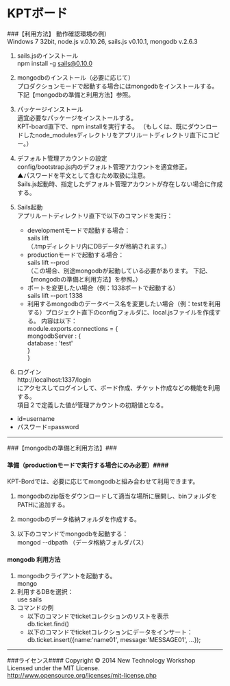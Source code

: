 # KPTボード
###【利用方法】
動作確認環境の例）  
Windows 7 32bit, node.js v.0.10.26, sails.js v0.10.1, mongodb v.2.6.3

1. sails.jsのインストール  
 npm install -g sails@0.10.0

1. mongodbのインストール（必要に応じて）  
プロダクションモードで起動する場合にはmongodbをインストールする。  
下記【mongodbの準備と利用方法】参照。  

1. パッケージインストール  
適宜必要なパッケージをインストールする。  
KPT-board直下で、npm installを実行する。
（もしくは、既にダウンロードしたnode_modulesディレクトリをアプリルートディレクトリ直下にコピー。）

1. デフォルト管理アカウントの設定  
config/bootstrap.js内のデフォルト管理アカウントを適宜修正。  
▲パスワードを平文として含むため取扱に注意。  
Sails.js起動時、指定したデフォルト管理アカウントが存在しない場合に作成する。

1. Sails起動  
アプリルートディレクトリ直下で以下のコマンドを実行：  
    - developmentモードで起動する場合：  
      sails lift  
     （.tmpディレクトリ内にDBデータが格納されます。）  
    - productionモードで起動する場合：  
      sails lift --prod  
      （この場合、別途mongodbが起動している必要があります。
       下記、【mongodbの準備と利用方法】を参照。）  
   - ポートを変更したい場合（例：1338ポートで起動する）  
      sails lift --port 1338  
   - 利用するmongodbのデータベース名を変更したい場合（例：testを利用する）プロジェクト直下のconfigフォルダに、local.jsファイルを作成する。
        内容は以下：  
        module.exports.connections = {  
	      mongodbServer : {  
          database : 'test'  
	   }  
     }

1. ログイン  
http://localhost:1337/login  
にアクセスしてログインして、ボード作成、チケット作成などの機能を利用する。  
項目２で定義した値が管理アカウントの初期値となる。  
 - id=username
 - パスワード=password  

----

###【mongodbの準備と利用方法】###
#### 準備（productionモードで実行する場合にのみ必要）####
KPT-Bordでは、必要に応じてmongodbと組み合わせて利用できます。  

1. mongodbのzip版をダウンロードして適当な場所に展開し、binフォルダをPATHに追加する。

2. mongodbのデータ格納フォルダを作成する。

3. 以下のコマンドでmongodbを起動する：  
   mongod --dbpath （データ格納フォルダパス）

#### mongodb 利用方法 ####
1. mongodbクライアントを起動する。  
   mongo
2. 利用するDBを選択：  
   use sails
3. コマンドの例  
    - 以下のコマンドでticketコレクションのリストを表示  
      db.ticket.find()  
    - 以下のコマンドでticketコレクションにデータをインサート：  
      db.ticket.insert({name:'name01', message:'MESSAGE01', ...});

----

###ライセンス####
Copyright &copy; 2014 New Technology Workshop<br>
Licensed under the MIT License.<br>
http://www.opensource.org/licenses/mit-license.php
